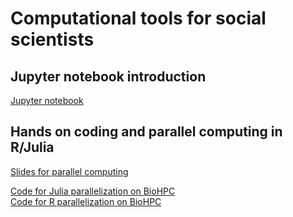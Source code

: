 # Computational tools for social scientists

## Jupyter notebook introduction

[Jupyter notebook](https://raw.githack.com/irudik/computational-tools-workshop/master/jupyter-julia-intro.html)

## Hands on coding and parallel computing in R/Julia

[Slides for parallel computing](https://rawcdn.githack.com/irudik/computational-tools-workshop/8970713156fd03d2e3f0c327562c4af2c4cc1a32/parallelization.html)

[Code for Julia parallelization on BioHPC](https://github.com/irudik/computational-tools-workshop/blob/master/parallelization_server.jl)  
[Code for R parallelization on BioHPC](https://github.com/irudik/computational-tools-workshop/blob/master/parallelization_server.R)
